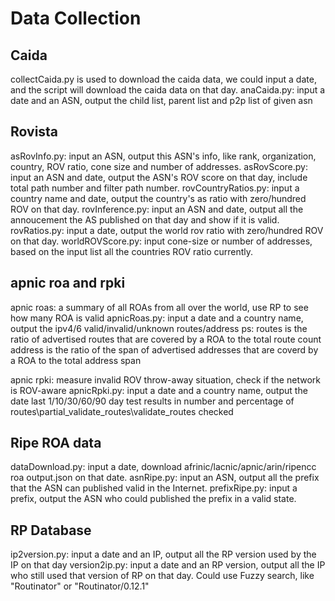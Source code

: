 # Data Collection
## Caida
collectCaida.py is used to download the caida data, we could input a date, and the script will download the caida data on that day.
anaCaida.py: input a date and an ASN, output the child list, parent list and p2p list of given asn

## Rovista
asRovInfo.py: input an ASN, output this ASN's info, like rank, organization, country, ROV ratio, cone size and number of addresses.
asRovScore.py: input an ASN and date, output the ASN's ROV score on that day, include total path number and filter path number.
rovCountryRatios.py: input a country name and date, output the country's as ratio with zero/hundred ROV on that day.
rovInference.py: input an ASN and date, output all the annoucement the AS published on that day and show if it is valid.
rovRatios.py: input a date, output the world rov ratio with zero/hundred ROV on that day.
worldROVScore.py: input cone-size or number of addresses, based on the input list all the countries ROV ratio currently.

## apnic roa and rpki
apnic roas: a summary of all ROAs from all over the world, use RP to see how many ROA is valid
apnicRoas.py: input a date and a country name, output the ipv4/6 valid/invalid/unknown routes/address
ps: 
routes is the ratio of advertised  routes that are covered by a ROA to the total route count
address is the ratio of the span of advertised addresses that are coverd by a ROA to the total address span

apnic rpki: measure invalid ROV throw-away situation, check if the network is ROV-aware
apnicRpki.py: input a date and a country name, output the date last 1/10/30/60/90 day test results in number and percentage of routes\partial_validate_routes\validate_routes checked

## Ripe ROA data
dataDownload.py: input a date, download afrinic/lacnic/apnic/arin/ripencc roa output.json on that date.
asnRipe.py: input an ASN, output all the prefix that the ASN can published valid in the Internet.
prefixRipe.py: input a prefix, output the ASN who could published the prefix in a valid state.


## RP Database
ip2version.py: input a date and an IP, output all the RP version used by the IP on that day
version2ip.py: input a date and an RP version, output all the IP who still used that version of RP on that day. Could use Fuzzy search, like "Routinator" or "Routinator/0.12.1"